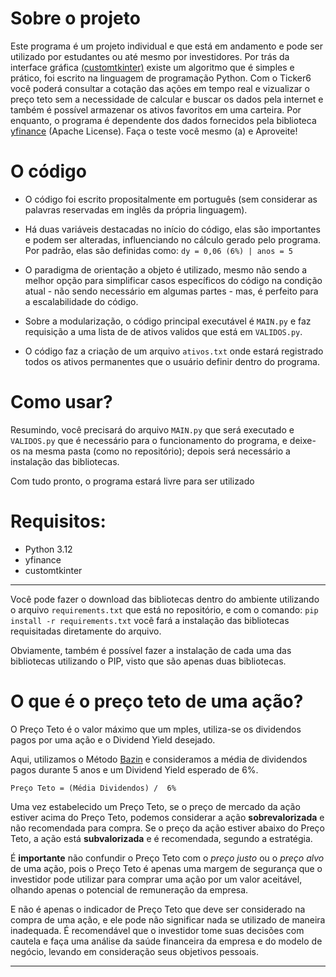 
# Sobre o projeto

Este programa é um projeto individual e que está em andamento e pode ser utilizado por estudantes ou até mesmo por investidores. Por trás da interface gráfica [(customtkinter)](https://github.com/TomSchimansky/CustomTkinter) existe um algoritmo que é simples e prático, foi escrito na linguagem de programação Python. Com o Ticker6 você poderá consultar a cotação das ações em tempo real e vizualizar o preço teto sem a necessidade de calcular e buscar os dados pela internet e também é possível armazenar os ativos favoritos em uma carteira. Por enquanto, o programa é dependente dos dados fornecidos pela biblioteca [yfinance](https://github.com/ranaroussi/yfinance) (Apache License). Faça o teste você mesmo (a) e Aproveite!

# O código

- O código foi escrito propositalmente em português (sem considerar as palavras reservadas em inglês da própria linguagem).
  
- Há duas variáveis destacadas no início do código, elas são importantes e podem ser alteradas, influenciando no cálculo gerado pelo programa. Por padrão, elas são definidas como: `dy = 0,06 (6%) | anos = 5`
  
- O paradigma de orientação a objeto é utilizado, mesmo não sendo a melhor opção para simplificar casos específicos do código na condição atual - não sendo necessário em algumas partes - mas, é perfeito para a escalabilidade do código.
  
- Sobre a modularização, o código principal executável é `MAIN.py` e faz requisição a uma lista de de ativos validos que está em `VALIDOS.py`.
  
- O código faz a criação de um arquivo `ativos.txt` onde estará registrado todos os ativos permanentes que o usuário definir dentro do programa. 

# Como usar?

Resumindo, você precisará do arquivo `MAIN.py` que será executado e `VALIDOS.py` que é necessário para o funcionamento do programa, e deixe-os na mesma pasta (como no repositório);
depois será necessário a instalação das bibliotecas.

Com tudo pronto, o programa estará livre para ser utilizado 

# Requisitos:
- Python 3.12
- yfinance
- customtkinter
  
---
Você pode fazer o download das bibliotecas dentro do ambiente utilizando o arquivo `requirements.txt` que está no repositório, e com o comando: `pip install -r requirements.txt` você fará a instalação das bibliotecas requisitadas diretamente do arquivo. 

Obviamente, também é possível fazer a instalação de cada uma das bibliotecas utilizando o PIP, visto que são apenas duas bibliotecas.




# O que é o preço teto de uma ação?

O Preço Teto é o valor máximo que um  mples, utiliza-se os dividendos pagos por uma ação e o Dividend Yield desejado.

Aqui, utilizamos o Método [Bazin](https://pt.wikipedia.org/wiki/D%C3%A9cio_Bazin) e consideramos a média de dividendos pagos durante 5 anos e um Dividend Yield esperado de 6%.


	Preço Teto = (Média Dividendos) /  6%
 
Uma vez estabelecido um Preço Teto, se o preço de mercado da ação estiver acima do Preço Teto, podemos considerar a ação **sobrevalorizada** e não recomendada para compra. Se o preço da ação estiver abaixo do Preço Teto, a ação está **subvalorizada** e é recomendada, segundo a estratégia.

É **importante** não confundir o Preço Teto com o _preço justo_ ou o _preço alvo_ de uma ação, pois o Preço Teto é apenas uma margem de segurança que o investidor pode utilizar para comprar uma ação por um valor aceitável, olhando apenas o potencial de remuneração da empresa. 

E não é apenas o indicador de Preço Teto que deve ser considerado na compra de uma ação, e ele pode não significar nada se utilizado de maneira inadequada. É recomendável que o investidor tome suas decisões com cautela e faça uma análise da saúde financeira da empresa e do modelo de negócio, levando em consideração seus objetivos pessoais. 

---
  
	

